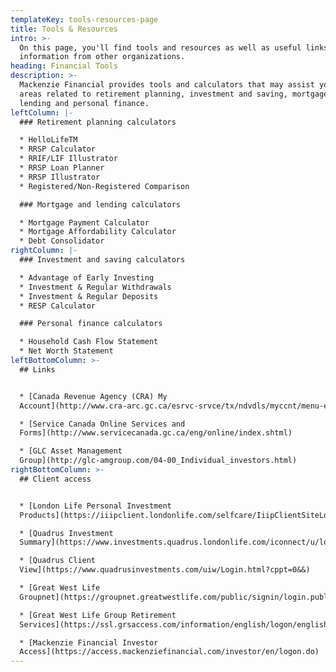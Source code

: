 ```yaml
---
templateKey: tools-resources-page
title: Tools & Resources
intro: >-
  On this page, you'll find tools and resources as well as useful links to
  information from other organizations.
heading: Financial Tools
description: >-
  Mackenzie Financial provides tools and calculators that may assist you in
  areas related to retirement planning, investment and saving, mortgage and
  lending and personal finance.
leftColumn: |-
  ### Retirement planning calculators

  * HelloLifeTM
  * RRSP Calculator
  * RRIF/LIF Illustrator
  * RRSP Loan Planner
  * RRSP Illustrator
  * Registered/Non-Registered Comparison

  ### Mortgage and lending calculators

  * Mortgage Payment Calculator
  * Mortgage Affordability Calculator
  * Debt Consolidator
rightColumn: |-
  ### Investment and saving calculators

  * Advantage of Early Investing
  * Investment & Regular Withdrawals
  * Investment & Regular Deposits
  * RESP Calculator

  ### Personal finance calculators

  * Household Cash Flow Statement
  * Net Worth Statement
leftBottomColumn: >-
  ## Links


  * [Canada Revenue Agency (CRA) My
  Account](http://www.cra-arc.gc.ca/esrvc-srvce/tx/ndvdls/myccnt/menu-eng.html)

  * [Service Canada Online Services and
  Forms](http://www.servicecanada.gc.ca/eng/online/index.shtml)

  * [GLC Asset Management
  Group](http://glc-amgroup.com/04-00_Individual_investors.html)
rightBottomColumn: >-
  ## Client access


  * [London Life Personal Investment
  Products](https://iiipclient.londonlife.com/selfcare/IiipClientSiteLoginSelfCare/)

  * [Quadrus Investment
  Summary](https://www.investments.quadrus.londonlife.com/iconnect/u/login.page)

  * [Quadrus Client
  View](https://www.quadrusinvestments.com/uiw/Login.html?cppt=0&&)

  * [Great West Life
  Groupnet](https://groupnet.greatwestlife.com/public/signin/login.public?brand=pm)

  * [Great West Life Group Retirement
  Services](https://ssl.grsaccess.com/information/english/logon/english_login.asp)

  * [Mackenzie Financial Investor
  Access](https://access.mackenziefinancial.com/investor/en/logon.do)
---
```



